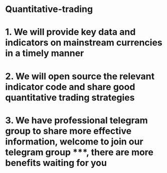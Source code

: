 # Quantitative-trading #
# 1. We will provide key data and indicators on mainstream currencies in a timely manner
# 2. We will open source the relevant indicator code and share good quantitative trading strategies
# 3. We have professional telegram group to share more effective information, welcome to join our telegram group ***, there are more benefits waiting for you